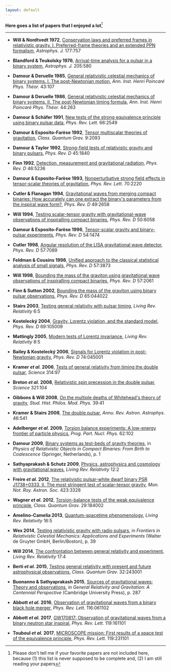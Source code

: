 ```yaml
---
layout: default
---
```


**Here goes a list of papers that I enjoyed a lot**[^note]

---

<p></p>

- **Will & Nordtvedt 1972**, [Conservation laws and preferred frames in
  relativistic gravity. I. Preferred-frame theories and an extended PPN
  formalism](http://adsabs.harvard.edu/abs/1972ApJ...177..757W), *Astrophys.
  J.* 177:757

- **Blandford & Teukolsky 1976**, [Arrival-time analysis for a pulsar in a
  binary system](http://adsabs.harvard.edu/abs/1976ApJ...205..580B),
  *Astrophys. J.* 205:580

- **Damour & Deruelle 1985**, [General relativistic celestial mechanics of
  binary systems. I. The post-Newtonian
  motion](http://adsabs.harvard.edu/abs/1985AIHS...43..107D), *Ann. Inst.
  Henri Poincaré Phys. Théor.* 43:107

- **Damour & Deruelle 1986**, [General relativistic celestial mechanics of
  binary systems. II. The post-Newtonian timing
  formula](http://adsabs.harvard.edu/abs/1986AIHS...44..263D), *Ann. Inst.
  Henri Poincaré Phys. Théor.* 44:263

- **Damour & Schäfer 1991**, [New tests of the strong equivalence principle
  using binary pulsar
  data](https://journals.aps.org/prl/abstract/10.1103/PhysRevLett.66.2549),
  *Phys. Rev. Lett.* 66:2549

- **Damour & Esposito-Farèse 1992**, [Tensor multiscalar theories of
  gravitation](http://dx.doi.org/10.1088/0264-9381/9/9/015), *Class. Quantum
  Grav.* 9:2093

- **Damour & Taylor 1992**, [Strong-field tests of relativistic gravity and
  binary
  pulsars](https://journals.aps.org/prd/abstract/10.1103/PhysRevD.45.1840),
  *Phys. Rev. D* 45:1840

- **Finn 1992**, [Detection, measurement and gravitational
  radiation](https://arxiv.org/abs/gr-qc/9209010), *Phys. Rev. D* 46:5236

- **Damour & Esposito-Farèse 1993**, [Nonperturbative strong field effects in
  tensor-scalar theories of
  gravitation](http://dx.doi.org/10.1103/PhysRevLett.70.2220), *Phys. Rev.
  Lett.* 70:2220

- **Cutler & Flanagan 1994**, [Gravitational waves from merging compact
  binaries: How accurately can one extract the binary's parameters from the
  inspiral wave form?](https://arxiv.org/abs/gr-qc/9402014), *Phys. Rev. D*
  49:2658

- **Will 1994**, [Testing scalar-tensor gravity with gravitational-wave
  observations of inspiralling compact
  binaries](https://arxiv.org/abs/gr-qc/9406022), *Phys. Rev.  D* 50:6058

- **Damour & Esposito-Farèse 1996**, [Tensor-scalar gravity and binary-pulsar
  experiments](https://arxiv.org/abs/gr-qc/9602056), *Phys. Rev. D* 54:1474

- **Cutler 1998**, [Angular resolution of the LISA gravitational wave
  detector](https://arxiv.org/abs/gr-qc/9703068), *Phys. Rev. D* 57:7089

- **Feldman & Cousins 1998**, [Unified approach to the classical statistical analysis of small signals](https://arxiv.org/abs/physics/9711021), *Phys. Rev. D* 57:3873

- **Will 1998**, [Bounding the mass of the graviton using gravitational wave
  observations of inspiralling compact
  binaries](https://arxiv.org/abs/gr-qc/9709011), *Phys. Rev. D* 57:2061

- **Finn & Sutton 2002**, [Bounding the mass of the graviton using binary pulsar observations](https://arxiv.org/abs/gr-qc/0109049), *Phys. Rev. D* 65:044022

- **Stairs 2003**, [Testing general relativity with pulsar
  timing](https://arxiv.org/abs/astro-ph/0307536), *Living Rev.  Relativity*
  6:5

- **Kostelecký 2004**, [Gravity, Lorentz violation, and the standard
  model](https://arxiv.org/abs/hep-th/0312310), *Phys. Rev. D* 69:105009

- **Mattingly 2005**, [Modern tests of Lorentz
  invariance](https://arxiv.org/abs/gr-qc/0502097), *Living Rev.  Relativity*
  8:5

- **Bailey & Kostelecký 2006**, [Signals for Lorentz violation in
  post-Newtonian gravity](https://arxiv.org/abs/gr-qc/0603030), *Phys. Rev. D*
  74:045001

- **Kramer *et al.* 2006**, [Tests of general relativity from timing the double
  pulsar](https://arxiv.org/abs/astro-ph/0609417), *Science* 314:97

- **Breton *et al.* 2008**, [Relativistic spin precession in the double
  pulsar](https://arxiv.org/abs/0807.2644), *Science* 321:104

- **Gibbons & Will 2008**, [On the multiple deaths of Whitehead's theory of
  gravity](https://arxiv.org/abs/gr-qc/0611006), *Stud. Hist. Philos. Mod.
  Phys.* 39:41

- **Kramer & Stairs 2008**, [The double
  pulsar](http://adsabs.harvard.edu/abs/2008ARA%26A..46..541K), *Annu. Rev.
  Astron. Astrophys.* 46:541

- **Adelberger *et al.* 2009**, [Torsion balance experiments: A low-energy
  frontier of particle physics](http://dx.doi.org/10.1016/j.ppnp.2008.08.002),
  *Prog. Part. Nucl. Phys.* 62:102

- **Damour 2009**, [Binary systems as test-beds of gravity
  theories](https://arxiv.org/abs/0704.0749), in *Physics of Relativistic
  Objects in Compact Binaries: From Birth to Coalescence* (Springer,
  Netherlands), p. 1

- **Sathyaprakash & Schutz 2009**, [Physics, astrophysics and cosmology with
  gravitational waves](https://arxiv.org/abs/0903.0338), *Living Rev.
  Relativity* 12:2

- **Freire *et al.* 2012**, [The relativistic pulsar-white dwarf binary PSR
  J1738+0333. II. The most stringent test of scalar-tensor
  gravity](https://arxiv.org/abs/1205.1450), *Mon. Not. Roy. Astron. Soc.*
  423:3328 

- **Wagner *et al.* 2012**, [Torsion-balance tests of the weak equivalence
  principle](https://arxiv.org/abs/1207.2442), *Class. Quantum Grav.* 29:184002 

- **Amelino-Camelia 2013**, [Quantum-spacetime
  phenomenology](https://arxiv.org/abs/0806.0339), *Living Rev. Relativity*
  16:5

- **Wex 2014**, [Testing relativistic gravity with radio
  pulsars](https://arxiv.org/abs/1402.5594), in *Frontiers in Relativistic
  Celestial Mechanics: Applications and Experiments* (Walter de Gruyter GmbH,
  Berlin/Boston), p. 39

- **Will 2014**, [The confrontation between general relativity and
  experiment](https://arxiv.org/abs/1403.7377), *Living Rev. Relativity* 17:4

- **Berti *et al.* 2015**, [Testing general relativity with present and future
  astrophysical observations](https://arxiv.org/abs/1501.07274), *Class.
  Quantum Grav.* 32:243001

- **Buonanno &  Sathyaprakash 2015**, [Sources of gravitational waves: Theory
  and observations](https://arxiv.org/abs/1410.7832), in *General Relativity
  and Gravitation: A Centennial Perspective* (Cambridge University Press), p.
  287

- **Abbott *et al.* 2016**, [Observation of gravitational waves from a binary
  black hole merger](https://arxiv.org/abs/1602.03837), *Phys. Rev. Lett.*
  116:061102

- **Abbott *et al.* 2017**, [GW170817: Observation of gravitational waves from
  a binary neutron star inspiral](https://arxiv.org/abs/1710.05832), *Phys.
  Rev. Lett.* 119:161101

- **Touboul *et al.* 2017**, [MICROSCOPE mission: First results of a space test
  of the equivalence principle](https://arxiv.org/abs/1712.01176), *Phys. Rev.
  Lett.* 119:231101

[^note]: Please don't tell me if your favorite papers are not included here, because (1) this list is never supposed to be complete and, (2) I am still reading your papers


